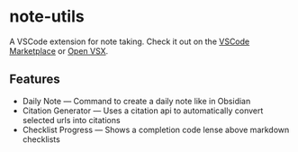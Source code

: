 # note-utils

A VSCode extension for note taking.
Check it out on the [VSCode Marketplace](https://marketplace.visualstudio.com/items?itemName=connorslade.note-utils) or [Open VSX](https://open-vsx.org/extension/connorslade/note-utils).

## Features

- Daily Note &mdash; Command to create a daily note like in Obsidian
- Citation Generator &mdash; Uses a citation api to automatically convert selected urls into citations
- Checklist Progress &mdash; Shows a completion code lense above markdown checklists
